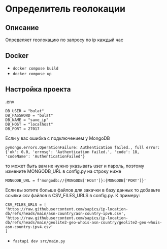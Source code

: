 # Определитель геолокации
## Описание
Определяет геолокацию по запросу по ip каждый час

## Docker
- `docker compose build`
- `docker compose up`

## Настройка проекта
.env
```
DB_USER = "bulat"
DB_PASSWORD = "bulat"
DB_NAME = "save_ip"
DB_HOST = "localhost"
DB_PORT = 27017
```

Если у вас ошибка с подключением у MongoDB
```
pymongo.errors.OperationFailure: Authentication failed., full error: {'ok': 0.0, 'errmsg': 'Authentication failed.', 'code': 18, 'codeName': 'AuthenticationFailed'}
``` 
то может быть вам не нужно указывать user и пароль, поэтому измените MONGODB_URL в config.py на строку ниже
```
MONGODB_URL = f'mongodb://{MONGODB['HOST']}:{MONGODB['PORT']}'
```

Если вы хотите больше файлов для закачки в базу данных то добавьте ссылки csv файлов в CSV_FILES_URLS в config.py. К примеру:
```
CSV_FILES_URLS = [
'https://raw.githubusercontent.com/sapics/ip-location-db/refs/heads/main/asn-country/asn-country-ipv6.csv', 'https://raw.githubusercontent.com/sapics/ip-location-db/refs/heads/main/geolite2-geo-whois-asn-country/geolite2-geo-whois-asn-country-ipv4.csv'
]
```

- `fastapi dev src/main.py`